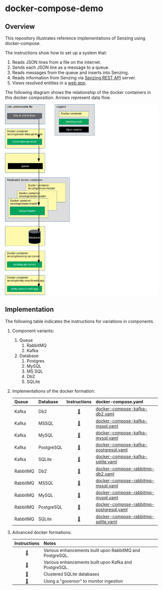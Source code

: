 # docker-compose-demo

## Overview

This repository illustrates reference implementations of Senzing using docker-compose.

The instructions show how to set up a system that:

1. Reads JSON lines from a file on the internet.
1. Sends each JSON line as a message to a queue.
1. Reads messages from the queue and inserts into Senzing.
1. Reads information from Senzing via [Senzing REST API](https://github.com/Senzing/senzing-rest-api) server.
1. Views resolved entities in a [web app](https://github.com/Senzing/entity-search-web-app).

The following diagram shows the relationship of the docker containers in this docker composition.
Arrows represent data flow.

![Image of architecture](docs/img-architecture/architecture.png)

## Implementation

The following table indicates the instructions for variations in components.

1. Component variants:
    1. Queue
        1. RabbitMQ
        1. Kafka
    1. Database
        1. Postgres
        1. MySQL
        1. MS SQL
        1. Db2
        1. SQLite
1. Implementations of the docker formation:

    | Queue    | Database       | Instructions | docker-compose.yaml |
    |----------|----------------|:------------:|---------------------|
    | Kafka    | Db2            | [:page_facing_up:](docs/docker-compose-kafka-db2/README.md)               | [docker-compose-kafka-db2.yaml](resources/db2/docker-compose-kafka-db2.yaml) |
    | Kafka    | MSSQL          | [:page_facing_up:](docs/docker-compose-kafka-mssql/README.md)             | [docker-compose-kafka-mssql.yaml](resources/mssql/docker-compose-kafka-mssql.yaml) |
    | Kafka    | MySQL          | [:page_facing_up:](docs/docker-compose-kafka-mysql/README.md)             | [docker-compose-kafka-mysql.yaml](resources/mysql/docker-compose-kafka-mysql.yaml) |
    | Kafka    | PostgreSQL     | [:page_facing_up:](docs/docker-compose-kafka-postgresql/README.md)        | [docker-compose-kafka-postgresql.yaml](resources/postgresql/docker-compose-kafka-postgresql.yaml) |
    | Kafka    | SQLite         | [:page_facing_up:](docs/docker-compose-kafka-sqlite/README.md)            | [docker-compose-kafka-sqlite.yaml](resources/sqlite/docker-compose-kafka-sqlite.yaml) |
    | RabbitMQ | Db2            | [:page_facing_up:](docs/docker-compose-rabbitmq-db2/README.md)            | [docker-compose-rabbitmq-db2.yaml](resources/db2/docker-compose-rabbitmq-db2.yaml) |
    | RabbitMQ | MSSQL          | [:page_facing_up:](docs/docker-compose-rabbitmq-mssql/README.md)          | [docker-compose-rabbitmq-mssql.yaml](resources/mssql/docker-compose-rabbitmq-mssql.yaml) |
    | RabbitMQ | MySQL          | [:page_facing_up:](docs/docker-compose-rabbitmq-mysql/README.md)          | [docker-compose-rabbitmq-mysql.yaml](resources/mysql/docker-compose-rabbitmq-mysql.yaml) |
    | RabbitMQ | PostgreSQL     | [:page_facing_up:](docs/docker-compose-rabbitmq-postgresql/README.md)     | [docker-compose-rabbitmq-postgresql.yaml](resources/postgresql/docker-compose-rabbitmq-postgresql.yaml) |
    | RabbitMQ | SQLite         | [:page_facing_up:](docs/docker-compose-rabbitmq-sqlite/README.md)         | [docker-compose-rabbitmq-sqlite.yaml](resources/sqlite/docker-compose-rabbitmq-sqlite.yaml) |

1. Advanced docker formations:

    | Instructions | Notes               |
    |:------------:|---------------------|
    | [:page_facing_up:](docs/docker-compose-rabbitmq-postgresql-advanced/README.md) | Various enhancements built upon RabbitMQ and PostgreSQL. |
    | [:page_facing_up:](docs/docker-compose-kafka-postgresql-advanced/README.md) | Various enhancements built upon Kafka and PostgreSQL. |
    | [:page_facing_up:](docs/docker-compose-rabbitmq-sqlite-cluster/README.md) | Clustered SQLite databases |
    | [:page_facing_up:](docs/docker-compose-rabbitmq-sqlite-governor/README.md) | Using a "governor" to monitor ingestion |

